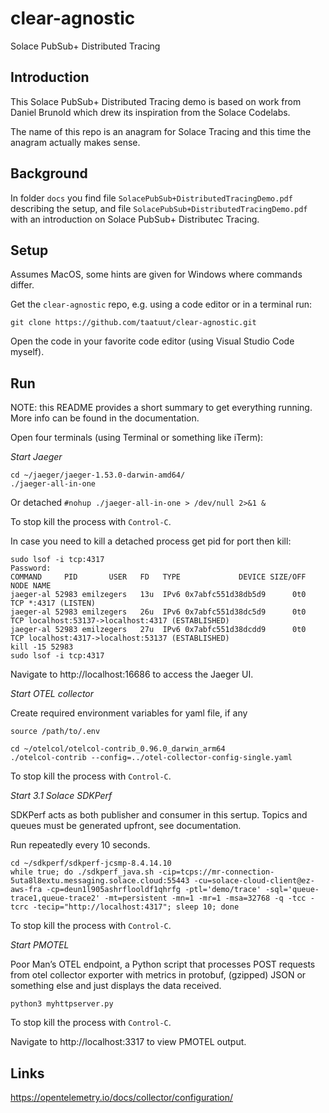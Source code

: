 # clear-agnostic
Solace PubSub+ Distributed Tracing

Introduction
---

This Solace PubSub+ Distributed Tracing demo is based on work from Daniel Brunold which drew its inspiration from the Solace Codelabs. 

The name of this repo is an anagram for Solace Tracing and this time the anagram actually makes sense.

Background
---

In folder `docs` you find file `SolacePubSub+DistributedTracingDemo.pdf` describing the setup, and file `SolacePubSub+DistributedTracingDemo.pdf` with an introduction on Solace PubSub+ Distributec Tracing.

Setup
---

Assumes MacOS, some hints are given for Windows where commands differ.

Get the `clear-agnostic` repo, e.g. using a code editor or in a terminal run:

`git clone https://github.com/taatuut/clear-agnostic.git`

Open the code in your favorite code editor (using Visual Studio Code myself).

Run
---

NOTE: this README provides a short summary to get everything running. More info can be found in the documentation.

Open four terminals (using Terminal or something like iTerm):

_Start Jaeger_

```
cd ~/jaeger/jaeger-1.53.0-darwin-amd64/
./jaeger-all-in-one
```

Or detached `#nohup ./jaeger-all-in-one > /dev/null 2>&1 &`

To stop kill the process with `Control-C`.

In case you need to kill a detached process get pid for port then kill:

```
sudo lsof -i tcp:4317
Password:
COMMAND     PID       USER   FD   TYPE             DEVICE SIZE/OFF NODE NAME
jaeger-al 52983 emilzegers   13u  IPv6 0x7abfc551d38db5d9      0t0  TCP *:4317 (LISTEN)
jaeger-al 52983 emilzegers   26u  IPv6 0x7abfc551d38dc5d9      0t0  TCP localhost:53137->localhost:4317 (ESTABLISHED)
jaeger-al 52983 emilzegers   27u  IPv6 0x7abfc551d38dcdd9      0t0  TCP localhost:4317->localhost:53137 (ESTABLISHED)
kill -15 52983
sudo lsof -i tcp:4317

```

Navigate to http://localhost:16686 to access the Jaeger UI.

_Start OTEL collector_

Create required environment variables for yaml file, if any

`source /path/to/.env`

```
cd ~/otelcol/otelcol-contrib_0.96.0_darwin_arm64
./otelcol-contrib --config=../otel-collector-config-single.yaml
```

To stop kill the process with `Control-C`.

_Start 3.1	Solace SDKPerf_

SDKPerf acts as both publisher and consumer in this sertup. Topics and queues must be generated upfront, see documentation.

Run repeatedly every 10 seconds.

```
cd ~/sdkperf/sdkperf-jcsmp-8.4.14.10
while true; do ./sdkperf_java.sh -cip=tcps://mr-connection-5uta8l8extu.messaging.solace.cloud:55443 -cu=solace-cloud-client@ez-aws-fra -cp=deun1l905ashrflooldf1qhrfg -ptl='demo/trace' -sql='queue-trace1,queue-trace2' -mt=persistent -mn=1 -mr=1 -msa=32768 -q -tcc -tcrc -tecip="http://localhost:4317"; sleep 10; done
```

To stop kill the process with `Control-C`.

_Start PMOTEL_

Poor Man’s OTEL endpoint, a Python script that processes POST requests from otel collector exporter with metrics in protobuf, (gzipped) JSON or something else and just displays the data received.

`python3 myhttpserver.py`

To stop kill the process with `Control-C`.

Navigate to http://localhost:3317 to view PMOTEL output.

Links
---

https://opentelemetry.io/docs/collector/configuration/

